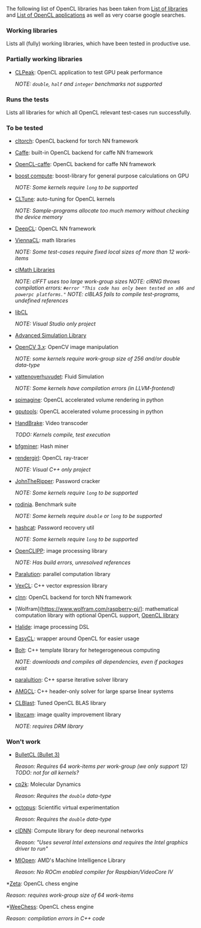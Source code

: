 
The following list of OpenCL libraries has been taken from 
[List of libraries](http://www.iwocl.org/resources/opencl-libraries-and-toolkits/)
and 
[List of OpenCL applications](https://en.wikipedia.org/wiki/List_of_OpenCL_applications)
as well as very coarse google searches.

### Working libraries
Lists all (fully) working libraries, which have been tested in productive use.

### Partially working libraries

* [CLPeak](https://github.com/krrishnarraj/clpeak): OpenCL application to test GPU peak performance

  *NOTE: `double`, `half` and `integer` benchmarks not supported*

### Runs the tests
Lists all libraries for which all OpenCL relevant test-cases run successfully. 

### To be tested
* [cltorch](https://github.com/hughperkins/cltorch): OpenCL backend for torch NN framework
* [Caffe](https://github.com/BVLC/caffe/tree/opencl): built-in OpenCL backend for caffe NN framework
* [OpenCL-caffe](https://github.com/amd/OpenCL-caffe): OpenCL backend for caffe NN framework
* [boost compute](https://github.com/boostorg/compute): boost-library for general purpose calculations on GPU 

  *NOTE: Some kernels require `long` to be supported*
  
* [CLTune](https://github.com/CNugteren/CLTune): auto-tuning for OpenCL kernels

  *NOTE: Sample-programs allocate too much memory without checking the device memory*
* [DeepCL](https://github.com/hughperkins/DeepCL): OpenCL NN framework
* [ViennaCL](http://viennacl.sourceforge.net/): math libraries

  *NOTE: Some test-cases require fixed local sizes of more than 12 work-items*
* [clMath Libraries](https://github.com/clMathLibraries)

  *NOTE: clFFT uses too large work-group sizes*
  *NOTE: clRNG throws compilation errors: `#error "This code has only been tested on x86 and powerpc platforms."`*
  *NOTE: clBLAS fails to compile test-programs, undefined references*
* [libCL](https://github.com/jochenstier/libcl)

  *NOTE: Visual Studio only project*
* [Advanced Simulation Library](https://github.com/AvtechScientific/ASL)
* [OpenCV 3.x](https://github.com/opencv/opencv): OpenCV image manipulation

  *NOTE: some kernels require work-group size of 256 and/or double data-type*

* [vattenoverhuvudet](https://github.com/Hedlundaren/vattenoverhuvudet): Fluid Simulation

  *NOTE: Some kernels have compilation errors (in LLVM-frontend)*
  
* [spimagine](https://github.com/maweigert/spimagine): OpenCL accelerated volume rendering in python
* [gputools](https://github.com/maweigert/gputools): OpenCL accelerated volume processing in python
* [HandBrake](https://github.com/HandBrake/HandBrake): Video transcoder

  *TODO: Kernels compile, test execution*
* [bfgminer](https://github.com/luke-jr/bfgminer): Hash miner
* [rendergirl](https://github.com/henriquenj/rendergirl): OpenCL ray-tracer

  *NOTE: Visual C++ only project*
* [JohnTheRipper](https://github.com/magnumripper/JohnTheRipper): Password cracker

  *NOTE: Some kernels require `long` to be supported*
* [rodinia](https://github.com/jrmrjnck/rodinia). Benchmark suite

  *NOTE: Some kernels require `double` or `long` to be supported*
  
* [hashcat](https://github.com/hashcat/hashcat): Password recovery util

  *NOTE: Some kernels require `long` to be supported*

* [OpenCLIPP](https://github.com/CRVI/OpenCLIPP): image processing library

  *NOTE: Has build errors, unresolved references*
  
* [Paralution](http://www.paralution.com/): parallel computation library

* [VexCL](https://github.com/ddemidov/vexcl): C++ vector expression library
* [clnn](https://github.com/hughperkins/clnn): OpenCL backend for torch NN framework
* [Wolfram](https://www.wolfram.com/raspberry-pi/]: mathematical computation library with optional OpenCL support, [OpenCL library](https://reference.wolfram.com/language/OpenCLLink/guide/OpenCLLink.html)
* [Halide](https://github.com/halide/Halide): image processing DSL
* [EasyCL](https://github.com/hughperkins/EasyCL): wrapper around OpenCL for easier usage
* [Bolt](https://github.com/HSA-Libraries/Bolt): C++ template library for hetegerogeneous computing

  *NOTE: downloads and compiles all dependencies, even if packages exist*
* [paralultion](http://www.paralution.com/download/): C++ sparse iterative solver library
* [AMGCL](https://github.com/ddemidov/amgcl): C++ header-only solver for large sparse linear systems
* [CLBlast](https://github.com/CNugteren/CLBlast): Tuned OpenCL BLAS library
* [libxcam](https://github.com/01org/libxcam): image quality improvement library

  *NOTE: requires DRM library*


### Won't work
* [BulletCL (Bullet 3)](http://bulletphysics.org/wordpress/)

  *Reason: Requires 64 work-items per work-group (we only support 12)*
  *TODO: not for all kernels?*
* [cp2k](https://www.cp2k.org/): Molecular Dynamics

  *Reason: Requires the `double` data-type*
  
* [octopus](http://octopus-code.org/wiki/Main_Page): Scientific virtual experimentation

  *Reason: Requires the `double` data-type*
* [clDNN](https://github.com/01org/cldnn): Compute library for deep neuronal networks

  *Reason: "Uses several Intel extensions and requires the Intel graphics driver to run"*
  
* [MIOpen](https://github.com/ROCmSoftwarePlatform/MIOpen): AMD's Machine Intelligence Library

  *Reason: No ROCm enabled compiler for Raspbian/VideoCore IV*
 
*[Zeta](https://github.com/smatovic/Zeta): OpenCL chess engine

  *Reason: requires work-group size of 64 work-items*
  
*[WeeChess](https://github.com/EwanC/WeeChess): OpenCL chess engine

  *Reason: compilation errors in C++ code*